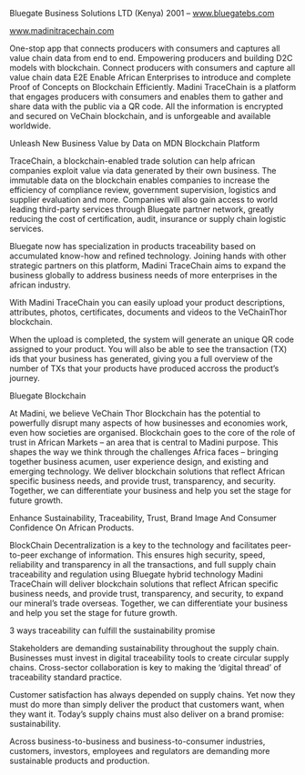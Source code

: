 Bluegate Business Solutions LTD (Kenya) 2001 – www.bluegatebs.com

www.madinitracechain.com

One-stop app that connects producers with consumers and captures all value chain data from end to end. Empowering producers and building D2C models with blockchain.
Connect producers with consumers and capture all value chain data E2E
Enable African Enterprises to introduce and complete Proof of Concepts on Blockchain Efficiently.
Madini TraceChain is a platform that engages producers with consumers and enables them to gather and share data with the public via a QR code. All the information is encrypted and secured on VeChain blockchain, and is unforgeable and available worldwide.


Unleash New Business Value by Data on MDN Blockchain Platform

TraceChain, a blockchain-enabled trade solution can help african companies exploit value via data generated by their own business. The immutable data on the blockchain enables companies to increase the efficiency of compliance review, government supervision, logistics and supplier evaluation and more. Companies will also gain access to world leading third-party services through Bluegate partner network, greatly reducing the cost of certification, audit, insurance or supply chain logistic services.

Bluegate now has specialization in products traceability based on accumulated know-how and refined technology. Joining hands with other strategic partners on this platform, Madini TraceChain aims to expand the business globally to address business needs of more enterprises in the african industry.


With Madini TraceChain you can easily upload your product descriptions, attributes, photos, certificates, documents and videos to the VeChainThor blockchain.

When the upload is completed, the system will generate an unique QR code assigned to your product. You will also be able to see the transaction (TX) ids that your business has generated, giving you a full overview of the number of TXs that your products have produced accross the product’s journey.


Bluegate Blockchain

At Madini, we believe VeChain Thor Blockchain has the potential to powerfully disrupt many aspects of how businesses and economies work, even how societies are organised. Blockchain goes to the core of the role of trust in African Markets – an area that is central to Madini purpose. This shapes the way we think through the challenges Africa faces – bringing together business acumen, user experience design, and existing and emerging technology. We deliver blockchain solutions that reflect African specific business needs, and provide trust, transparency, and security. Together, we can differentiate your business and help you set the stage for future growth.


Enhance Sustainability, Traceability, Trust, Brand Image And Consumer Confidence On African Products.

BlockChain Decentralization is a key to the technology and facilitates peer-to-peer exchange of information. This ensures high security, speed, reliability and transparency in all the transactions, and full supply chain traceability and regulation using Bluegate hybrid technology Madini TraceChain will deliver blockchain solutions that reflect African specific business needs, and provide trust, transparency, and security, to expand our mineral’s trade overseas. Together, we can differentiate your business and help you set the stage for future growth.


3 ways traceability can fulfill the sustainability promise

Stakeholders are demanding sustainability throughout the supply chain. Businesses must invest in digital traceability tools to create circular supply chains. Cross-sector collaboration is key to making the ‘digital thread’ of traceability standard practice.

Customer satisfaction has always depended on supply chains. Yet now they must do more than simply deliver the product that customers want, when they want it. Today’s supply chains must also deliver on a brand promise: sustainability.

Across business-to-business and business-to-consumer industries, customers, investors, employees and regulators are demanding more sustainable products and production.

